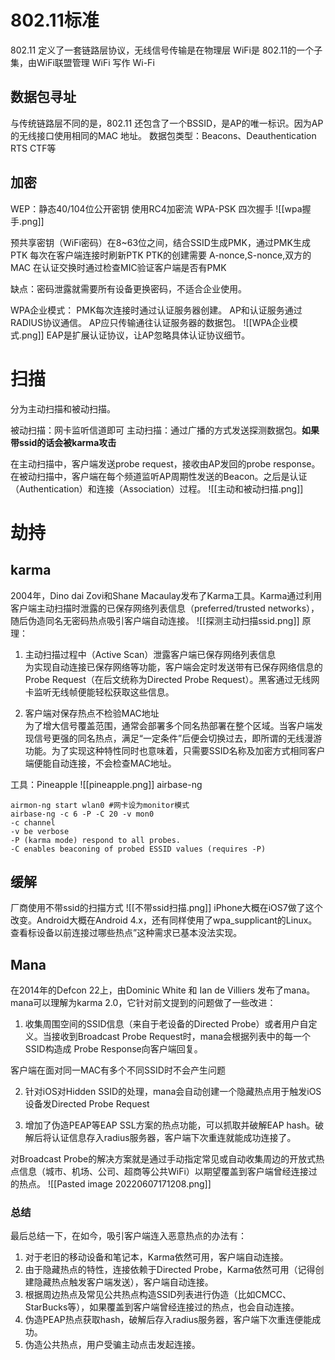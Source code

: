 # 802.11标准
802.11 定义了一套链路层协议，无线信号传输是在物理层
WiFi是 802.11的一个子集，由WiFi联盟管理
WiFi 写作 Wi-Fi
## 数据包寻址
与传统链路层不同的是，802.11 还包含了一个BSSID，是AP的唯一标识。因为AP的无线接口使用相同的MAC 地址。
数据包类型：Beacons、Deauthentication RTS CTF等
## 加密
WEP：静态40/104位公开密钥 使用RC4加密流
WPA-PSK 四次握手
![[wpa握手.png]]

预共享密钥（WiFi密码）在8~63位之间，结合SSID生成PMK，通过PMK生成PTK
每次在客户端连接时刷新PTK
PTK的创建需要 A-nonce,S-nonce,双方的MAC
在认证交换时通过检查MIC验证客户端是否有PMK

缺点：密码泄露就需要所有设备更换密码，不适合企业使用。

WPA企业模式：
PMK每次连接时通过认证服务器创建。
AP和认证服务通过RADIUS协议通信。
AP应只传输通往认证服务器的数据包。
![[WPA企业模式.png]]
EAP是扩展认证协议，让AP忽略具体认证协议细节。
# 扫描
分为主动扫描和被动扫描。

被动扫描：网卡监听信道即可
主动扫描：通过广播的方式发送探测数据包。**如果带ssid的话会被karma攻击**

在主动扫描中，客户端发送probe request，接收由AP发回的probe response。在被动扫描中，客户端在每个频道监听AP周期性发送的Beacon。之后是认证（Authentication）和连接（Association）过程。
![[主动和被动扫描.png]]
# 劫持
## karma

2004年，Dino dai Zovi和Shane Macaulay发布了Karma工具。Karma通过利用客户端主动扫描时泄露的已保存网络列表信息（preferred/trusted networks），随后伪造同名无密码热点吸引客户端自动连接。
![[探测主动扫描ssid.png]]
原理：
1.  主动扫描过程中（Active Scan）泄露客户端已保存网络列表信息   
    为实现自动连接已保存网络等功能，客户端会定时发送带有已保存网络信息的Probe Request（在后文统称为Directed Probe Request）。黑客通过无线网卡监听无线帧便能轻松获取这些信息。
    
2.  客户端对保存热点不检验MAC地址   
    为了增大信号覆盖范围，通常会部署多个同名热部署在整个区域。当客户端发现信号更强的同名热点，满足“一定条件”后便会切换过去，即所谓的无线漫游功能。为了实现这种特性同时也意味着，只需要SSID名称及加密方式相同客户端便能自动连接，不会检查MAC地址。

工具：Pineapple
![[pineapple.png]]
airbase-ng
```
airmon-ng start wlan0 #网卡设为monitor模式 
airbase-ng -c 6 -P -C 20 -v mon0 
-c channel 
-v be verbose 
-P (karma mode) respond to all probes. 
-C enables beaconing of probed ESSID values (requires -P)
```
## 缓解
厂商使用不带ssid的扫描方式
![[不带ssid扫描.png]]
iPhone大概在iOS7做了这个改变。Android大概在Android 4.x，还有同样使用了wpa_supplicant的Linux。
查看标设备以前连接过哪些热点”这种需求已基本没法实现。
##  Mana
在2014年的Defcon 22上，由Dominic White 和 Ian de Villiers 发布了mana。mana可以理解为karma 2.0，它针对前文提到的问题做了一些改进：

1.  收集周围空间的SSID信息（来自于老设备的Directed Probe）或者用户自定义。当接收到Broadcast Probe Request时，mana会根据列表中的每一个SSID构造成 Probe Response向客户端回复。
    
客户端在面对同一MAC有多个不同SSID时不会产生问题
    
2.  针对iOS对Hidden SSID的处理，mana会自动创建一个隐藏热点用于触发iOS设备发Directed Probe Request
    
3.  增加了伪造PEAP等EAP SSL方案的热点功能，可以抓取并破解EAP hash。破解后将认证信息存入radius服务器，客户端下次重连就能成功连接了。
    

对Broadcast Probe的解决方案就是通过手动指定常见或自动收集周边的开放式热点信息（城市、机场、公司、超商等公共WiFi）以期望覆盖到客户端曾经连接过的热点。
![[Pasted image 20220607171208.png]]
### 总结
最后总结一下，在如今，吸引客户端连入恶意热点的办法有：

1.  对于老旧的移动设备和笔记本，Karma依然可用，客户端自动连接。
2.  由于隐藏热点的特性，连接依赖于Directed Probe，Karma依然可用（记得创建隐藏热点触发客户端发送），客户端自动连接。
3.  根据周边热点及常见公共热点构造SSID列表进行伪造（比如CMCC、StarBucks等），如果覆盖到客户端曾经连接过的热点，也会自动连接。
4.  伪造PEAP热点获取hash，破解后存入radius服务器，客户端下次重连便能成功。
5.  伪造公共热点，用户受骗主动点击发起连接。